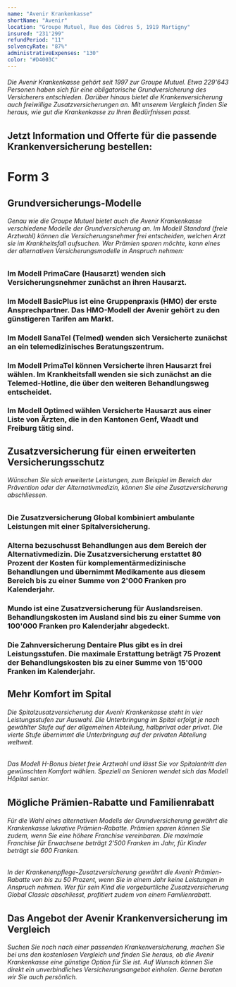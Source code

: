 ```yaml
---
name: "Avenir Krankenkasse"
shortName: "Avenir"
location: "Groupe Mutuel, Rue des Cèdres 5, 1919 Martigny"
insured: "231'299"
refundPeriod: "11"
solvencyRate: "87%"
administrativeExpenses: "130"
color: "#D4003C"
---
```


###### Die Avenir Krankenkasse gehört seit 1997 zur Groupe Mutuel. Etwa 229'643 Personen haben sich für eine obligatorische Grundversicherung des Versicherers entschieden. Darüber hinaus bietet die Krankenversicherung auch freiwillige Zusatzversicherungen an. Mit unserem Vergleich finden Sie heraus, wie gut die Krankenkasse zu Ihren Bedürfnissen passt.

## Jetzt Information und Offerte für die passende Krankenversicherung bestellen:

# Form 3

## Grundversicherungs-Modelle

###### Genau wie die Groupe Mutuel bietet auch die Avenir Krankenkasse verschiedene Modelle der Grundversicherung an. Im Modell Standard (freie Arztwahl) können die Versicherungsnehmer frei entscheiden, welchen Arzt sie im Krankheitsfall aufsuchen. Wer Prämien sparen möchte, kann eines der alternativen Versicherungsmodelle in Anspruch nehmen:

### Im Modell PrimaCare (Hausarzt) wenden sich Versicherungsnehmer zunächst an ihren Hausarzt.

### Im Modell BasicPlus ist eine Gruppenpraxis (HMO) der erste Ansprechpartner. Das HMO-Modell der Avenir gehört zu den günstigeren Tarifen am Markt.

### Im Modell SanaTel (Telmed) wenden sich Versicherte zunächst an ein telemedizinisches Beratungszentrum.

### Im Modell PrimaTel können Versicherte ihren Hausarzt frei wählen. Im Krankheitsfall wenden sie sich zunächst an die Telemed-Hotline, die über den weiteren Behandlungsweg entscheidet.

### Im Modell Optimed wählen Versicherte Hausarzt aus einer Liste von Ärzten, die in den Kantonen Genf, Waadt und Freiburg tätig sind.

## Zusatzversicherung für einen erweiterten Versicherungsschutz

###### Wünschen Sie sich erweiterte Leistungen, zum Beispiel im Bereich der Prävention oder der Alternativmedizin, können Sie eine Zusatzversicherung abschliessen.

### Die Zusatzversicherung Global kombiniert ambulante Leistungen mit einer Spitalversicherung.

### Alterna bezuschusst Behandlungen aus dem Bereich der Alternativmedizin. Die Zusatzversicherung erstattet 80 Prozent der Kosten für komplementärmedizinische Behandlungen und übernimmt Medikamente aus diesem Bereich bis zu einer Summe von 2'000 Franken pro Kalenderjahr.

### Mundo ist eine Zusatzversicherung für Auslandsreisen. Behandlungskosten im Ausland sind bis zu einer Summe von 100'000 Franken pro Kalenderjahr abgedeckt.

### Die Zahnversicherung Dentaire Plus gibt es in drei Leistungsstufen. Die maximale Erstattung beträgt 75 Prozent der Behandlungskosten bis zu einer Summe von 15'000 Franken im Kalenderjahr.

## Mehr Komfort im Spital

###### Die Spitalzusatzversicherung der Avenir Krankenkasse steht in vier Leistungsstufen zur Auswahl. Die Unterbringung im Spital erfolgt je nach gewählter Stufe auf der allgemeinen Abteilung, halbprivat oder privat. Die vierte Stufe übernimmt die Unterbringung auf der privaten Abteilung weltweit.

###### Das Modell H-Bonus bietet freie Arztwahl und lässt Sie vor Spitalantritt den gewünschten Komfort wählen. Speziell an Senioren wendet sich das Modell Hôpital senior.

## Mögliche Prämien-Rabatte und Familienrabatt

###### Für die Wahl eines alternativen Modells der Grundversicherung gewährt die Krankenkasse lukrative Prämien-Rabatte. Prämien sparen können Sie zudem, wenn Sie eine höhere Franchise vereinbaren. Die maximale Franchise für Erwachsene beträgt 2'500 Franken im Jahr, für Kinder beträgt sie 600 Franken.

###### In der Krankenenpflege-Zusatzversicherung gewährt die Avenir Prämien-Rabatte von bis zu 50 Prozent, wenn Sie in einem Jahr keine Leistungen in Anspruch nehmen. Wer für sein Kind die vorgeburtliche Zusatzversicherung Global Classic abschliesst, profitiert zudem von einem Familienrabatt.

## Das Angebot der Avenir Krankenversicherung im Vergleich

###### Suchen Sie noch nach einer passenden Krankenversicherung, machen Sie bei uns den kostenlosen Vergleich und finden Sie heraus, ob die Avenir Krankenkasse eine günstige Option für Sie ist. Auf Wunsch können Sie direkt ein unverbindliches Versicherungsangebot einholen. Gerne beraten wir Sie auch persönlich.
